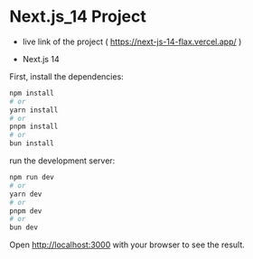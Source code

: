 # Next.js_14 Project
* live link of the project ( https://next-js-14-flax.vercel.app/ )
  
* Next.js 14
  
First, install the dependencies:

```bash
npm install
# or
yarn install
# or
pnpm install
# or
bun install
```


run the development server:

```bash
npm run dev
# or
yarn dev
# or
pnpm dev
# or
bun dev
```

Open [http://localhost:3000](http://localhost:3000) with your browser to see the result.
